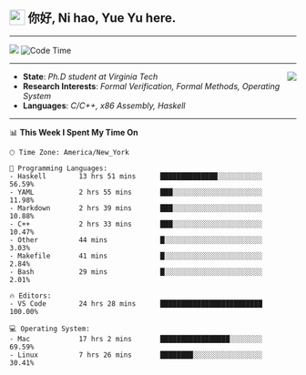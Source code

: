 <h2> <img style="vertical-align: text-bottom;" src=https://slackmojis.com/emojis/13253-yay-frog/download/ width=27> 你好, Ni hao, Yue Yu here. </h2>

---

![](https://visitor-badge.glitch.me/badge?page_id=fishjump.fishjump&amp;left_color=gray&amp;right_color=red) ![Code Time](https://img.shields.io/badge/Code%20Time-158%20hrs%2042%20mins-blue)

---

<img align='right' src=https://slackmojis.com/emojis/5264-coding/download> </td>

- **State**: *Ph.D student at Virginia Tech*
- **Research Interests**: *Formal Verification, Formal Methods, Operating System*
- **Languages**: *C/C++, x86 Assembly, Haskell*

---


📊 **This Week I Spent My Time On** 

```text
🕑︎ Time Zone: America/New_York

💬 Programming Languages:
- Haskell        13 hrs 51 mins      ██████████████░░░░░░░░░░░     56.59%
- YAML           2 hrs 55 mins       ███░░░░░░░░░░░░░░░░░░░░░░     11.98%
- Markdown       2 hrs 39 mins       ███░░░░░░░░░░░░░░░░░░░░░░     10.88%
- C++            2 hrs 33 mins       ███░░░░░░░░░░░░░░░░░░░░░░     10.47%
- Other          44 mins             █░░░░░░░░░░░░░░░░░░░░░░░░     3.03%
- Makefile       41 mins             █░░░░░░░░░░░░░░░░░░░░░░░░     2.84%
- Bash           29 mins             █░░░░░░░░░░░░░░░░░░░░░░░░     2.01%

🔥 Editors:
- VS Code        24 hrs 28 mins      █████████████████████████     100.00%

💻 Operating System:
- Mac            17 hrs 2 mins       █████████████████░░░░░░░░     69.59%
- Linux          7 hrs 26 mins       ████████░░░░░░░░░░░░░░░░░     30.41%
```

